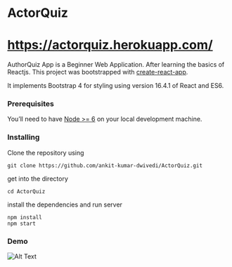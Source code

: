 # ActorQuiz
# https://actorquiz.herokuapp.com/
AuthorQuiz App is a Beginner Web Application. After learning the basics of Reactjs.
This project was bootstrapped with [create-react-app](https://github.com/facebook/create-react-app).

It implements Bootstrap 4 for styling using version 16.4.1 of React and ES6.



### Prerequisites

You’ll need to have [Node >= 6](https://nodejs.org/en/) on your local development machine.

### Installing

Clone the repository using
``` 
git clone https://github.com/ankit-kumar-dwivedi/ActorQuiz.git 
```
get into the directory
```
cd ActorQuiz
```
install the dependencies and run server
```
npm install
npm start
```

### Demo 
![Alt Text](https://github.com/ankit-kumar-dwivedi/ActorQuiz/blob/master/demo.gif)

